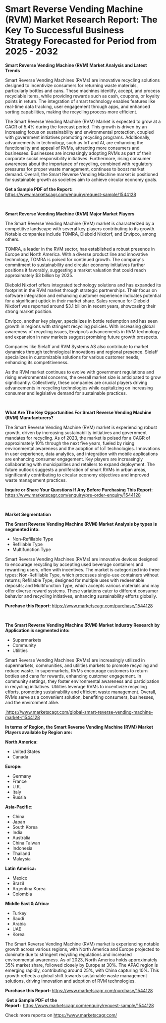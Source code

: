 <p><h1>Smart Reverse Vending Machine (RVM) Market Research Report: The Key To Successful Business Strategy Forecasted for Period from 2025 - 2032</h1></p><p><strong>Smart Reverse Vending Machine (RVM) Market Analysis and Latest Trends</strong></p>
<p><p>Smart Reverse Vending Machines (RVMs) are innovative recycling solutions designed to incentivize consumers for returning waste materials, particularly bottles and cans. These machines identify, accept, and process recyclable items, while providing rewards such as cash, coupons, or loyalty points in return. The integration of smart technology enables features like real-time data tracking, user engagement through apps, and enhanced sorting capabilities, making the recycling process more efficient.</p><p>The Smart Reverse Vending Machine (RVM) Market is expected to grow at a CAGR of 5.4% during the forecast period. This growth is driven by an increasing focus on sustainability and environmental protection, coupled with government initiatives promoting recycling programs. Additionally, advancements in technology, such as IoT and AI, are enhancing the functionality and appeal of RVMs, attracting more consumers and businesses. Businesses are increasingly adopting RVMs as part of their corporate social responsibility initiatives. Furthermore, rising consumer awareness about the importance of recycling, combined with regulatory pressures for proper waste management, continues to boost market demand. Overall, the Smart Reverse Vending Machine market is positioned for sustainable growth as societies aim to achieve circular economy goals.</p></p>
<p><strong>Get a Sample PDF of the Report:&nbsp;</strong> <a href="https://www.marketscagr.com/enquiry/request-sample/1544128?utm_campaign=2797&utm_medium=2&utm_source=Github&utm_content=ia&utm_term=27022025&utm_id=smart-reverse-vending-machine-rvm">https://www.marketscagr.com/enquiry/request-sample/1544128</a></p>
<p>&nbsp;</p>
<p><strong>Smart Reverse Vending Machine (RVM) Major Market Players</strong></p>
<p><p>The Smart Reverse Vending Machine (RVM) market is characterized by a competitive landscape with several key players contributing to its growth. Notable companies include TOMRA, Diebold Nixdorf, and Envipco, among others.</p><p>TOMRA, a leader in the RVM sector, has established a robust presence in Europe and North America. With a diverse product line and innovative technology, TOMRA is poised for continued growth. The company's commitment to sustainability and circular economy initiatives further positions it favorably, suggesting a market valuation that could reach approximately $3 billion by 2025.</p><p>Diebold Nixdorf offers integrated technology solutions and has expanded its footprint in the RVM market through strategic partnerships. Their focus on software integration and enhancing customer experience indicates potential for a significant uptick in their market share. Sales revenue for Diebold Nixdorf was reported around $3.1 billion in recent years, showcasing their strong market position.</p><p>Envipco, another key player, specializes in bottle redemption and has seen growth in regions with stringent recycling policies. With increasing global awareness of recycling issues, Envipco’s advancements in RVM technology and expansion in new markets suggest promising future growth prospects.</p><p>Companies like Sielaff and RVM Systems AS also contribute to market dynamics through technological innovations and regional presence. Sielaff specializes in customizable solutions for various customer needs, enhancing its competitiveness.</p><p>As the RVM market continues to evolve with government regulations and rising environmental concerns, the overall market size is anticipated to grow significantly. Collectively, these companies are crucial players driving advancements in recycling technologies while capitalizing on increasing consumer and legislative demand for sustainable practices.</p></p>
<p>&nbsp;</p>
<p><strong>What Are The Key Opportunities For Smart Reverse Vending Machine (RVM) Manufacturers?</strong></p>
<p><p>The Smart Reverse Vending Machine (RVM) market is experiencing robust growth, driven by increasing sustainability initiatives and government mandates for recycling. As of 2023, the market is poised for a CAGR of approximately 10% through the next five years, fueled by rising environmental awareness and the adoption of IoT technologies. Innovations in user experience, data analytics, and integration with mobile applications are enhancing consumer engagement. Key players are increasingly collaborating with municipalities and retailers to expand deployment. The future outlook suggests a proliferation of smart RVMs in urban areas, significantly contributing to circular economy objectives and improved waste management practices.</p></p>
<p><strong>Inquire or Share Your Questions If Any Before Purchasing This Report:</strong> <a href="https://www.marketscagr.com/enquiry/pre-order-enquiry/1544128?utm_campaign=2797&utm_medium=2&utm_source=Github&utm_content=ia&utm_term=27022025&utm_id=smart-reverse-vending-machine-rvm">https://www.marketscagr.com/enquiry/pre-order-enquiry/1544128</a></p>
<p>&nbsp;</p>
<p><strong>Market Segmentation</strong></p>
<p><strong>The Smart Reverse Vending Machine (RVM) Market Analysis by types is segmented into:</strong></p>
<p><ul><li>Non-Refillable Type</li><li>Refillable Type</li><li>Multifunction Type</li></ul></p>
<p><p>Smart Reverse Vending Machines (RVMs) are innovative devices designed to encourage recycling by accepting used beverage containers and rewarding users, often with incentives. The market is categorized into three types: Non-Refillable Type, which processes single-use containers without returns; Refillable Type, designed for multiple uses with redeemable deposits; and Multifunction Type, which accepts various materials and may offer diverse reward systems. These variations cater to different consumer behavior and recycling initiatives, enhancing sustainability efforts globally.</p></p>
<p><strong>Purchase this Report:&nbsp;</strong><a href="https://www.marketscagr.com/purchase/1544128?utm_campaign=2797&utm_medium=2&utm_source=Github&utm_content=ia&utm_term=27022025&utm_id=smart-reverse-vending-machine-rvm">https://www.marketscagr.com/purchase/1544128</a></p>
<p>&nbsp;</p>
<p><strong>The Smart Reverse Vending Machine (RVM) Market Industry Research by Application is segmented into:</strong></p>
<p><ul><li>Supermarkets</li><li>Community</li><li>Utilities</li></ul></p>
<p><p>Smart Reverse Vending Machines (RVMs) are increasingly utilized in supermarkets, communities, and utilities markets to promote recycling and reduce waste. In supermarkets, RVMs encourage customers to return bottles and cans for rewards, enhancing customer engagement. In community settings, they foster environmental awareness and participation in recycling initiatives. Utilities leverage RVMs to incentivize recycling efforts, promoting sustainability and efficient waste management. Overall, RVMs serve as a convenient solution, benefiting consumers, businesses, and the environment alike.</p></p>
<p><a href="https://www.marketscagr.com/global-smart-reverse-vending-machine-market-r1544128?utm_campaign=2797&utm_medium=2&utm_source=Github&utm_content=ia&utm_term=27022025&utm_id=smart-reverse-vending-machine-rvm">&nbsp;https://www.marketscagr.com/global-smart-reverse-vending-machine-market-r1544128</a></p>
<p><strong>In terms of Region, the Smart Reverse Vending Machine (RVM) Market Players available by Region are:</strong></p>
<p>
    <p> <strong> North America: </strong>
        <ul>
            <li>United States</li>
            <li>Canada</li>
        </ul>
        </p> 
    <p> <strong> Europe: </strong>
        <ul>
            <li>Germany</li>
            <li>France</li>
            <li>U.K.</li>
            <li>Italy</li>
            <li>Russia</li>
        </ul>
        </p> 
    <p> <strong> Asia-Pacific: </strong>
        <ul>
            <li>China</li>
            <li>Japan</li>
            <li>South Korea</li>
            <li>India</li>
            <li>Australia</li>
            <li>China Taiwan</li>
            <li>Indonesia</li>
            <li>Thailand</li>
            <li>Malaysia</li>
        </ul>
        </p> 
    <p> <strong> Latin America: </strong>
        <ul>
            <li>Mexico</li>
            <li>Brazil</li>
            <li>Argentina Korea</li>
            <li>Colombia</li>
        </ul>
        </p> 
    <p> <strong> Middle East & Africa: </strong>
        <ul>
            <li>Turkey</li>
            <li>Saudi</li>
            <li>Arabia</li>
            <li>UAE</li>
            <li>Korea</li>
        </ul>
    </p>
    </p>
<p><p>The Smart Reverse Vending Machine (RVM) market is experiencing notable growth across various regions, with North America and Europe projected to dominate due to stringent recycling regulations and increased environmental awareness. As of 2023, North America holds approximately 35% market share, followed closely by Europe at 30%. The APAC region is emerging rapidly, contributing around 25%, with China capturing 10%. This growth reflects a global shift towards sustainable waste management solutions, driving innovation and adoption of RVM technologies.</p></p>
<p><strong>Purchase this Report: </strong><a href="https://www.marketscagr.com/purchase/1544128?utm_campaign=2797&utm_medium=2&utm_source=Github&utm_content=ia&utm_term=27022025&utm_id=smart-reverse-vending-machine-rvm">https://www.marketscagr.com/purchase/1544128</a></p>
<p>&nbsp;<strong>Get a Sample PDF of the Report:&nbsp;&nbsp;</strong><a href="https://www.marketscagr.com/enquiry/request-sample/1544128?utm_campaign=2797&utm_medium=2&utm_source=Github&utm_content=ia&utm_term=27022025&utm_id=smart-reverse-vending-machine-rvm">https://www.marketscagr.com/enquiry/request-sample/1544128</a></p>
<p><strong></strong></p>
<p>Check more reports on <a href="https://www.marketscagr.com/?utm_campaign=2797&utm_medium=2&utm_source=Github&utm_content=ia&utm_term=27022025&utm_id=smart-reverse-vending-machine-rvm">https://www.marketscagr.com/</a></p>
